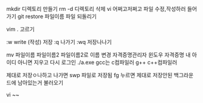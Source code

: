 mkdir 디렉토리 만들기
rm -d 디렉토리 삭제
vi 어쩌고저쩌고 파일 수정,작성하러 들어가기
git restore 파일이름 파일 되돌리기

vim . 고르기  

:w write (작성) 저장
:q 나가기
:wq 저장나나기

mv 파일이름 파일이름2 파일이름2로 이름 변경
자격증명관리자 윈도우 자격증명 내 아이디 아니면 지우고 다시 로그인
./a.exe
gcc는 c컴파일러
g++ c++컴파일러

제대로 저장ㅇ나하고 나가면 swp 파일로 저장됨
fg 누르면 제대로 저장안된 백그라운드에 남아있는거 불러오기

vi ~~
